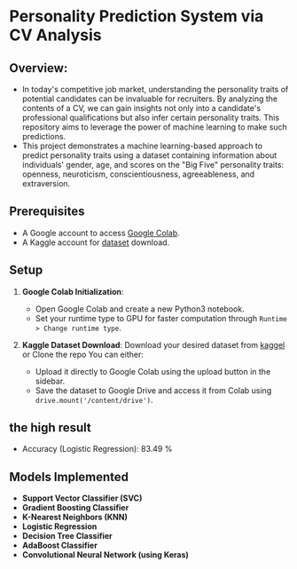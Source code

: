 # Personality Prediction System via CV Analysis
## Overview:
- In today's competitive job market, understanding the personality traits of potential candidates can be invaluable for recruiters. By analyzing the contents of a CV, we can gain insights not only into a candidate's professional qualifications but also infer certain personality traits. This repository aims to leverage the power of machine learning to make such predictions.
- This project demonstrates a machine learning-based approach to predict personality traits using a dataset containing information about individuals' gender, age, and scores on the "Big Five" personality traits: openness, neuroticism, conscientiousness, agreeableness, and extraversion.

## Prerequisites

- A Google account to access [Google Colab](https://colab.research.google.com/).
- A Kaggle account for [dataset](https://www.kaggle.com/) download.

## Setup

1. **Google Colab Initialization**:
    - Open Google Colab and create a new Python3 notebook.
    - Set your runtime type to GPU for faster computation through `Runtime > Change runtime type`.

2. **Kaggle Dataset Download**:
         Download your desired dataset from [kaggel](https://www.kaggle.com/datasets/pavlorymarchuk/test3434) or Clone the repo You can either:
    - Upload it directly to Google Colab using the upload button in the sidebar.
    - Save the dataset to Google Drive and access it from Colab using `drive.mount('/content/drive')`.
## the high result 
- Accuracy (Logistic Regression): 83.49 %
  
## Models Implemented

- **Support Vector Classifier (SVC)**
- **Gradient Boosting Classifier**
- **K-Nearest Neighbors (KNN)**
- **Logistic Regression**
- **Decision Tree Classifier**
- **AdaBoost Classifier**
- **Convolutional Neural Network (using Keras)**
